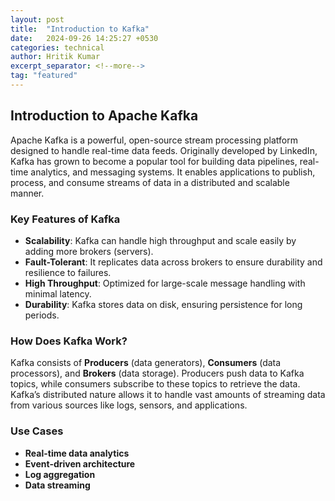 ```yaml
---
layout: post
title:  "Introduction to Kafka"
date:   2024-09-26 14:25:27 +0530
categories: technical
author: Hritik Kumar
excerpt_separator: <!--more-->
tag: "featured"
---
```


## Introduction to Apache Kafka

Apache Kafka is a powerful, open-source stream processing platform designed to handle real-time data feeds. Originally developed by LinkedIn, Kafka has grown to become a popular tool for building data pipelines, real-time analytics, and messaging systems. It enables applications to publish, process, and consume streams of data in a distributed and scalable manner.

### Key Features of Kafka
- **Scalability**: Kafka can handle high throughput and scale easily by adding more brokers (servers).
- **Fault-Tolerant**: It replicates data across brokers to ensure durability and resilience to failures.
- **High Throughput**: Optimized for large-scale message handling with minimal latency.
- **Durability**: Kafka stores data on disk, ensuring persistence for long periods.
  
<!--more-->
### How Does Kafka Work?
Kafka consists of **Producers** (data generators), **Consumers** (data processors), and **Brokers** (data storage). Producers push data to Kafka topics, while consumers subscribe to these topics to retrieve the data. Kafka’s distributed nature allows it to handle vast amounts of streaming data from various sources like logs, sensors, and applications.

### Use Cases
- **Real-time data analytics**
- **Event-driven architecture**
- **Log aggregation**
- **Data streaming**

